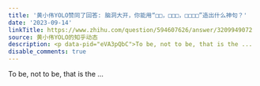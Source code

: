 ```yaml
---
title: '黄小伟YOLO赞同了回答: 脑洞大开，你能用“□□，□□□，□□□□”造出什么神句？'
date: '2023-09-14'
linkTitle: https://www.zhihu.com/question/594607626/answer/3209949072
source: 黄小伟YOLO的知乎动态
description: <p data-pid="eVA3pQbC">To be, not to be, that is the ...
disable_comments: true
---
```

<p data-pid="eVA3pQbC">To be, not to be, that is the ...